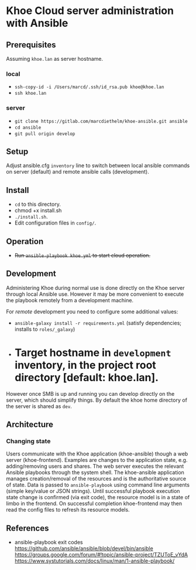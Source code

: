 Khoe Cloud server administration with Ansible
===

## Prerequisites

Assuming `khoe.lan` as server hostname.

### local
  - `ssh-copy-id -i /Users/marcd/.ssh/id_rsa.pub khoe@khoe.lan`
  - `ssh khoe.lan`
### server
  - `git clone https://gitlab.com/marcdiethelm/khoe-ansible.git ansible`
  - `cd ansible`
  - `git pull origin develop`


## Setup

Adjust ansible.cfg `inventory` line to switch between local ansible commands on server (default) and remote ansible calls (development).


## Install

* `cd` to this directory.
* chmod +x install.sh
* `./install.sh`.
* Edit configuration files in `config/`.

##  Operation

* ~~Run `ansible-playbook khoe.yml` to start cloud operation.~~


## Development

Administering Khoe during normal use is done directly on the Khoe server through local Ansible use. However it may be more convenient to execute the playbook remotely from a development machine.

For *remote* development you need to configure some additional values:

* `ansible-galaxy install -r requirements.yml` (satisfy dependencies; installs to `roles/_galaxy`)
* # Target hostname in `development` inventory, in the project root directory [default: khoe.lan].

However once SMB is up and running you can develop directly on the server, which should simplify things. By default the khoe home directory of the server is shared as `dev`.


## Architecture

### Changing state

Users communicate with the Khoe application (khoe-ansible) though a web server (khoe-frontend). Examples are changes to the application state, e.g. adding/removing users and shares. The web server executes the relevant Ansible playbooks through the system shell. The khoe-ansible application manages creation/removal of the resources and is the authoritative source of state. Data is passed to `ansible-playbook` using command line arguments (simple key/value or JSON strings). Until successful playbook execution state change is confirmed (via exit code), the resource model is in a state of limbo in the frontend. On successful completion khoe-frontend may then read the config files to refresh its resource models.

## References

* ansible-playbook exit codes
  https://github.com/ansible/ansible/blob/devel/bin/ansible
  https://groups.google.com/forum/#!topic/ansible-project/TZUToE_vYdA
  https://www.systutorials.com/docs/linux/man/1-ansible-playbook/
